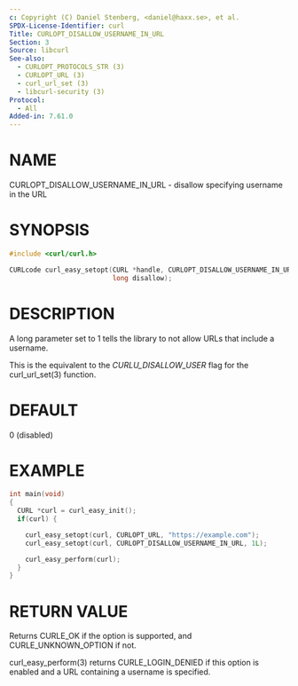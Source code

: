 ```yaml
---
c: Copyright (C) Daniel Stenberg, <daniel@haxx.se>, et al.
SPDX-License-Identifier: curl
Title: CURLOPT_DISALLOW_USERNAME_IN_URL
Section: 3
Source: libcurl
See-also:
  - CURLOPT_PROTOCOLS_STR (3)
  - CURLOPT_URL (3)
  - curl_url_set (3)
  - libcurl-security (3)
Protocol:
  - All
Added-in: 7.61.0
---
```


# NAME

CURLOPT_DISALLOW_USERNAME_IN_URL - disallow specifying username in the URL

# SYNOPSIS

~~~c
#include <curl/curl.h>

CURLcode curl_easy_setopt(CURL *handle, CURLOPT_DISALLOW_USERNAME_IN_URL,
                          long disallow);
~~~

# DESCRIPTION

A long parameter set to 1 tells the library to not allow URLs that include a
username.

This is the equivalent to the *CURLU_DISALLOW_USER* flag for the
curl_url_set(3) function.

# DEFAULT

0 (disabled)

# EXAMPLE

~~~c
int main(void)
{
  CURL *curl = curl_easy_init();
  if(curl) {

    curl_easy_setopt(curl, CURLOPT_URL, "https://example.com");
    curl_easy_setopt(curl, CURLOPT_DISALLOW_USERNAME_IN_URL, 1L);

    curl_easy_perform(curl);
  }
}
~~~

# RETURN VALUE

Returns CURLE_OK if the option is supported, and CURLE_UNKNOWN_OPTION if not.

curl_easy_perform(3) returns CURLE_LOGIN_DENIED if this option is
enabled and a URL containing a username is specified.
